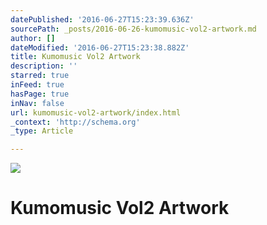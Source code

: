 ```yaml
---
datePublished: '2016-06-27T15:23:39.636Z'
sourcePath: _posts/2016-06-26-kumomusic-vol2-artwork.md
author: []
dateModified: '2016-06-27T15:23:38.882Z'
title: Kumomusic Vol2 Artwork
description: ''
starred: true
inFeed: true
hasPage: true
inNav: false
url: kumomusic-vol2-artwork/index.html
_context: 'http://schema.org'
_type: Article

---
```

![](https://the-grid-user-content.s3-us-west-2.amazonaws.com/b3bac3d5-7eb8-4ab5-b078-5b67fab3dfee.jpg)

# Kumomusic Vol2 Artwork